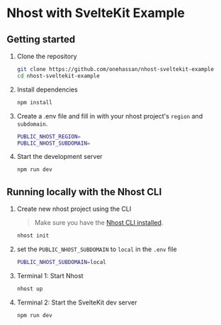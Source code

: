 # Nhost with SvelteKit Example

## Getting started

1. Clone the repository

   ```bash
   git clone https://github.com/onehassan/nhost-sveltekit-example
   cd nhost-sveltekit-example
   ```

2. Install dependencies

   ```bash
   npm install
   ```

3. Create a .env file and fill in with your nhost project's `region` and `subdomain`.

   ```bash
   PUBLIC_NHOST_REGION=
   PUBLIC_NHOST_SUBDOMAIN=
   ```

4. Start the development server
   ```bash
   npm run dev
   ```

## Running locally with the Nhost CLI

1. Create new nhost project using the CLI

   > Make sure you have the [Nhost CLI installed](https://docs.nhost.io/platform/cli).

   ```bash
   nhost init
   ```

2. set the `PUBLIC_NHOST_SUBDOMAIN` to `local` in the `.env` file

   ```bash
   PUBLIC_NHOST_SUBDOMAIN=local
   ```

3. Terminal 1: Start Nhost

   ```sh
   nhost up
   ```

4. Terminal 2: Start the SvelteKit dev server
   ```sh
   npm run dev
   ```
